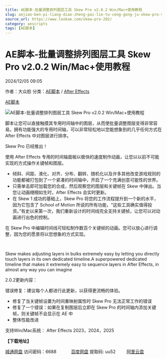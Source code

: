 ```yaml
---
title: AE脚本-批量调整排列图层工具 Skew Pro v2.0.2 Win/Mac+使用教程
slug: aejiao-ben-pi-liang-diao-zheng-pai-lie-tu-ceng-gong-ju-skew-pro-v2-0-2-win-mac-shi-yong-jiao-cheng
source_url: https://www.lookae.com/skew-pro-202/
category: aescripts
tags: [AE脚本]
---
```

# AE脚本-批量调整排列图层工具 Skew Pro v2.0.2 Win/Mac+使用教程

2024/12/05 09:05

作者：大众脸
分类：[AE脚本](https://www.lookae.com/after-effects/aescripts/) / [After Effects](https://www.lookae.com/after-effects/)

[AE脚本](https://www.lookae.com/tag/ae%e8%84%9a%e6%9c%ac/)

![AE脚本-批量调整排列图层工具 Skew Pro v2.0.2 Win/Mac+使用教程](https://www.lookae.com/wp-content/uploads/2023/10/Skew.jpg "AE脚本-批量调整排列图层工具 Skew Pro v2.0.2 Win/Mac+使用教程-LookAE.com")

脚本让您可以直接触摸其专用时间轴中的图层，从而使批量调整图层变得非常容易。拥有功能强大的专用时间轴，可以非常轻松地以您能想象到的几乎任何方式在 After Effects 中对图层进行排序。

Skew Pro 已经推出！

使用 After Effects 专用的时间轴面板以极快的速度制作动画，让您以以前不可能实现的方式操作关键帧和图层。

* 倾斜、间距、液化、对齐、分布、翻转、随机化以及许多其他改变游戏规则的功能都被打包到了一个紧凑的时间轴中，开启了一个充满创意可能性的世界。
* 只需单击即可加载您的合成，然后观察您的图层和关键帧在 Skew 中弹出。当您让动画栩栩如生时，After Effects 会实时更新。
* 在 Skew 1 成功的基础上，Skew Pro 将您的工作流程提升到一个新的水平，因为它包含了 School of Motion 所说的所有功能，“这些工具确实值得投资。”有史以来第一次，我们重新设计的时间线完全支持关键帧，让您可以对动画进行出色的控制。

在 Skew Pro 中编辑时间线可轻松制作数百个关键帧的动画。您可以放心进行调整，因为您的愿景将以您想象的方式实现。

﻿

Skew makes adjusting layers in bulks extremely easy by letting you directly touch layers in its own dedicated timeline.A superpowered dedicated timeline that makes it extremely easy to sequence layers in After Effects, in almost any way you can imagine

2.0.2更新内容：

错误修复：建议每个人都进行此更新，以获得更流畅的体验。

* 修复了当关键帧设置为时间重映射属性时 Skew Pro 无法正常工作的错误
* 修复了一个错误：如果在复制图层后立即在 Skew Pro 的时间轴内添加关键帧，则关键帧不会显示在 AE 中
* 整体性能改进

支持Win/Mac系统： After Effects 2023，2024，2025

**【下载地址】**

[城通网盘](https://url70.ctfile.com/f/2827370-1432794901-3403b6?p=4431) 访问密码：6688            [百度网盘](https://pan.baidu.com/s/1LcSpz0lgxaFSE-7o299mMg?pwd=uu52) 提取码: uu52         [阿里云盘](https://www.alipan.com/s/qqKryX4MpP8)
